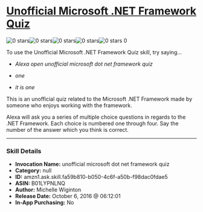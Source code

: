# [Unofficial Microsoft .NET Framework Quiz](http://alexa.amazon.com/#skills/amzn1.ask.skill.fa59b810-b050-4c6f-a50b-f98dac0fdae5)
![0 stars](../../images/ic_star_border_black_18dp_1x.png)![0 stars](../../images/ic_star_border_black_18dp_1x.png)![0 stars](../../images/ic_star_border_black_18dp_1x.png)![0 stars](../../images/ic_star_border_black_18dp_1x.png)![0 stars](../../images/ic_star_border_black_18dp_1x.png) 0

To use the Unofficial Microsoft .NET Framework Quiz skill, try saying...

* *Alexa open unofficial microsoft dot net framework quiz*

* *one*

* *it is one*

This is an unofficial quiz related to the Microsoft .NET Framework made by someone who enjoys working with the framework.

Alexa will ask you a series of multiple choice questions in regards to the .NET Framework. Each choice is numbered one through four. Say the number of the answer which you think is correct.

***

### Skill Details

* **Invocation Name:** unofficial microsoft dot net framework quiz
* **Category:** null
* **ID:** amzn1.ask.skill.fa59b810-b050-4c6f-a50b-f98dac0fdae5
* **ASIN:** B01LYPNLNQ
* **Author:** Michelle Wiginton
* **Release Date:** October 6, 2016 @ 06:12:01
* **In-App Purchasing:** No
